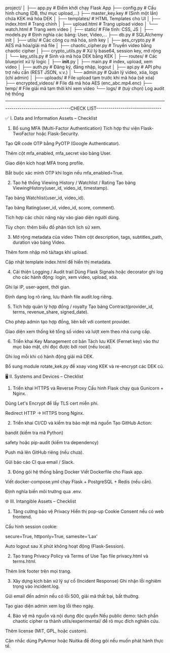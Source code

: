 project/
│
├── app.py                       # Điểm khởi chạy Flask App
├── config.py                    # Cấu hình chung (DB, thư mục upload,...)
├── master_key.key               # (Sinh một lần) chứa KEK mã hóa DEK
│
├── templates/                   # HTML Templates cho UI
│   ├── index.html               # Trang chính
│   ├── upload.html              # Trang upload video
│   └── watch.html               # Trang xem video
│
├── static/                      # File tĩnh: CSS, JS
│
├── models.py                   # Định nghĩa các bảng: User, Video,...
├── db.py                        # SQLAlchemy init
│
├── utils/                       # Các công cụ mã hóa, sinh key
│   ├── aes_crypto.py            # AES mã hóa/giải mã file
│   ├── chaotic_cipher.py        # Truyền video bằng chaotic cipher
│   ├── crypto_utils.py          # Xử lý base64, session key, mở rộng
│   └── key_utils.py             # Sinh và mã hóa DEK bằng KEK
│
├── routes/                      # Các blueprint xử lý logic
│   ├── __init__.py
│   ├── main.py                  # index, upload, xem video
│   ├── auth.py                  # Đăng ký, đăng nhập, logout
│   ├── api.py                   # API phụ trợ nếu cần (REST JSON, v.v.)
│   └── admin.py                 # Quản lý video, xóa, logs (chỉ admin)
│
├── uploads/                     # File upload tạm trước khi mã hóa (sẽ xóa)
├── encrypted_videos/           # File đã mã hóa AES (enc_abc.mp4.enc)
├── temp/                        # File giải mã tạm thời khi xem video
└── logs/                        # (tuỳ chọn) Log audit hệ thống

--------------------------------------------------------------------------
--------------------------------CHECK LIST--------------------------------

✅ I. Data and Information Assets – Checklist
1. Bổ sung MFA (Multi-Factor Authentication)
 Tích hợp thư viện Flask-TwoFactor hoặc Flask-Security.

 Tạo QR code OTP bằng PyOTP (Google Authenticator).

 Thêm cột mfa_enabled, mfa_secret vào bảng User.

 Giao diện kích hoạt MFA trong profile.

 Bắt buộc xác minh OTP khi login nếu mfa_enabled=True.

2. Tạo hệ thống Viewing History / Watchlist / Rating
 Tạo bảng ViewingHistory(user_id, video_id, timestamp).

 Tạo bảng Watchlist(user_id, video_id).

 Tạo bảng Rating(user_id, video_id, score, comment).

 Tích hợp các chức năng này vào giao diện người dùng.

 Tùy chọn: thêm biểu đồ phân tích lịch sử xem.

3. Mở rộng metadata của video
 Thêm cột description, tags, subtitles_path, duration vào bảng Video.

 Thêm form nhập mô tả/tags khi upload.

 Cập nhật template index.html để hiển thị metadata.

4. Cải thiện Logging / Audit trail
 Dùng Flask Signals hoặc decorator ghi log cho các hành động: login, xem video, upload, xóa.

 Ghi lại IP, user-agent, thời gian.

 Định dạng log rõ ràng, lưu thành file audit.log riêng.

5. Tích hợp quản lý hợp đồng / royalty
 Tạo bảng Contract(provider_id, terms, revenue_share, signed_date).

 Cho phép admin tạo hợp đồng, liên kết với content provider.

 Giao diện xem thống kê tổng số video và lượt xem theo nhà cung cấp.

6. Triển khai Key Management cơ bản
 Tách lưu KEK (Fernet key) vào thư mục bảo mật, chỉ đọc được bởi root (nếu local).

 Ghi log mỗi khi có hành động giải mã DEK.

 Bổ sung module rotate_kek.py để xoay vòng KEK và re-encrypt các DEK cũ.

🖥️ II. Systems and Devices – Checklist
1. Triển khai HTTPS và Reverse Proxy
 Cấu hình Flask chạy qua Gunicorn + Nginx.

 Dùng Let's Encrypt để lấy TLS cert miễn phí.

 Redirect HTTP → HTTPS trong Nginx.

2. Triển khai CI/CD và kiểm tra bảo mật mã nguồn
 Tạo GitHub Action:

bandit (kiểm tra mã Python)

safety hoặc pip-audit (kiểm tra dependency)

 Push mã lên GitHub riêng (nếu chưa).

 Gửi báo cáo CI qua email / Slack.

3. Đóng gói hệ thống bằng Docker
 Viết Dockerfile cho Flask app.

 Viết docker-compose.yml chạy Flask + PostgreSQL + Redis (nếu cần).

 Định nghĩa biến môi trường qua .env.

🌐 III. Intangible Assets – Checklist
1. Tăng cường bảo vệ Privacy
 Hiển thị pop-up Cookie Consent nếu có web frontend.

 Cấu hình session cookie:

secure=True, httponly=True, samesite='Lax'

 Auto logout sau X phút không hoạt động (Flask-Session).

2. Tạo trang Privacy Policy và Terms of Use
 Tạo file privacy.html và terms.html.

 Thêm link footer trên mọi trang.

3. Xây dựng kịch bản xử lý sự cố (Incident Response)
 Ghi nhận lỗi nghiêm trọng vào incident.log.

 Gửi email đến admin nếu có lỗi 500, giải mã thất bại, bất thường.

 Tạo giao diện admin xem log lỗi theo ngày.

4. Bảo vệ mã nguồn và nội dung độc quyền
 Nếu public demo: tách phần chaotic cipher ra thành utils/experimental/ để rõ mục đích nghiên cứu.

 Thêm license (MIT, GPL, hoặc custom).

 Cân nhắc dùng PyArmor hoặc Nuitka để đóng gói nếu muốn phát hành thực tế.
